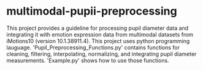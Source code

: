 # multimodal-pupii-preprocessing
This project provides a guideline for processing pupil diameter data and integrating it with emotion expression data from multimodal datasets from iMotions10 (version 10.1.38911.4). This project uses python programming lauguage. 'Pupil_Preprocessing_Functions.py' contains functions for cleaning, filtering, interpolating, normalizing, and integrating pupil diameter measurements. 'Example.py' shows how to use those functions.
